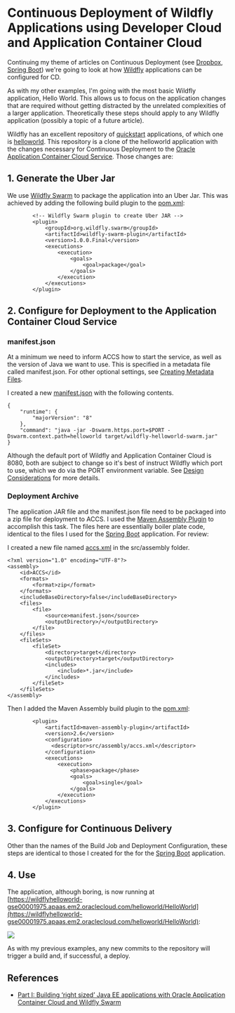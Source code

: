 # Continuous Deployment of Wildfly Applications using Developer Cloud and Application Container Cloud #

Continuing my theme of articles on Continuous Deployment (see [Dropbox](https://wbrianleonard.wordpress.com/2016/08/05/continuous-delivery-of-microservices-using-dropwizard-developer-cloud-and-application-container-cloud/), [Spring Boot](https://wbrianleonard.wordpress.com/2016/10/14/continuous-deployment-of-spring-boot-applications-using-developer-cloud-and-application-container-cloud/)) we're going to look at how [Wildfly](http://wildfly.org/) applications can be configured for CD.

As with my other examples, I'm going with the most basic Wildfly application, Hello World. This allows us to focus on the application changes that are required without getting distracted by the unrelated complexities of a larger application. Theoretically these steps should apply to any Wildfly application (possibly a topic of a future article).

Wildfly has an excellent repository of [quickstart](https://github.com/wildfly/quickstart) applications, of which one is [helloworld](https://github.com/wildfly/quickstart/tree/10.x/helloworld). This repository is a clone of the helloworld application with the changes necessary for Continuous Deployment to the [Oracle Application Container Cloud Service](https://cloud.oracle.com/en_US/acc?tabID=1447830811338). Those changes are:

## 1. Generate the Uber Jar ##
We use [Wildfly Swarm](http://wildfly-swarm.io/) to package the application into an Uber Jar. This was achieved by adding the following build plugin to the [pom.xml](https://github.com/wbleonard/accs-wildfly/blob/master/pom.xml):

			<!-- Wildfly Swarm plugin to create Uber JAR -->
			<plugin>  
                <groupId>org.wildfly.swarm</groupId>  
                <artifactId>wildfly-swarm-plugin</artifactId>  
                <version>1.0.0.Final</version>  
                <executions>  
                    <execution>  
                        <goals>  
                            <goal>package</goal>  
                        </goals>  
                    </execution>  
                </executions>  
			</plugin>  		

## 2. Configure for Deployment to the Application Container Cloud Service

### manifest.json ###

At a minimum we need to inform ACCS how to start the service, as well as the version of Java we want to use. This is specified in a metadata file called manifest.json. For other optional settings, see [Creating Metadata Files](http://docs.oracle.com/cloud/latest/apaas_gs/DVCJV/GUID-D98FB882-5E58-4318-9DCB-4B404FD86E14.htm#DVCJV-GUID-D98FB882-5E58-4318-9DCB-4B404FD86E14).

I created a new [manifest.json](https://github.com/wbleonard/accs-wildfly/blob/master/manifest.json) with the following contents. 

    {  
        "runtime": {  
            "majorVersion": "8"  
        },  
        "command": "java -jar -Dswarm.https.port=$PORT -Dswarm.context.path=helloworld target/wildfly-helloworld-swarm.jar"
	} 


Although the default port of Wildfly and Application Container Cloud is 8080, both are subject to change so it's best of instruct Wildfly which port to use, which we do via the PORT environment variable. See [Design Considerations](http://docs.oracle.com/cloud/latest/apaas_gs/DVCJV/GUID-06172FD2-778D-4882-9BE9-0C1ED9484E8E.htm#DVCJV-GUID-06172FD2-778D-4882-9BE9-0C1ED9484E8E) for more details.

### Deployment Archive ###
 
The application JAR file and the manifest.json file need to be packaged into a zip file for deployment to ACCS. I used the [Maven Assembly Plugin](http://maven.apache.org/plugins/maven-assembly-plugin/) to accomplish this task. The files here are essentially boiler plate code, identical to the files I used for the [Spring Boot](https://wbrianleonard.wordpress.com/2016/10/14/continuous-deployment-of-spring-boot-applications-using-developer-cloud-and-application-container-cloud/) application. For review:

I created a new file named [accs.xml](https://github.com/wbleonard/accs-wildfly/blob/master/src/assembly/accs.xml) in the src/assembly folder. 

	<?xml version="1.0" encoding="UTF-8"?>
	<assembly>
	    <id>ACCS</id>
	    <formats>
	        <format>zip</format>
	    </formats>
	    <includeBaseDirectory>false</includeBaseDirectory>
	    <files>
	        <file>
	            <source>manifest.json</source>
	            <outputDirectory>/</outputDirectory>
	        </file>
	    </files>
	    <fileSets>
	        <fileSet>
	            <directory>target</directory>
	            <outputDirectory>target</outputDirectory>
	            <includes>
	                <include>*.jar</include>
	            </includes>
	        </fileSet>
	    </fileSets>
	</assembly>

Then I added the Maven Assembly build plugin to the [pom.xml](https://github.com/wbleonard/accs-wildfly/blob/master/pom.xml):

            <plugin>
                <artifactId>maven-assembly-plugin</artifactId>
                <version>2.6</version>
                <configuration>
                  <descriptor>src/assembly/accs.xml</descriptor>
                </configuration>
                <executions>
                    <execution>
                        <phase>package</phase>
                        <goals>
                            <goal>single</goal>
                        </goals>
                    </execution>
                </executions>                
            </plugin>

## 3. Configure for Continuous Delivery ##
Other than the names of the Build Job and Deployment Configuration, these steps are identical to those I created for the for the [Spring Boot](https://wbrianleonard.wordpress.com/2016/10/14/continuous-deployment-of-spring-boot-applications-using-developer-cloud-and-application-container-cloud/) application.

## 4. Use ##

The application, although boring, is now running at [https://wildflyhelloworld-gse00001975.apaas.em2.oraclecloud.com/helloworld/HelloWorld](https://wildflyhelloworld-gse00001975.apaas.em2.oraclecloud.com/helloworld/HelloWorld):

![](https://github.com/wbleonard/accs-wildfly/blob/master/images/HelloWorld.JPG)

As with my previous examples, any new commits to the repository will trigger a build and, if successful, a deploy. 

## References ##

- [Part I: Building ‘right sized’ Java EE applications with Oracle Application Container Cloud and Wildfly Swarm](https://community.oracle.com/community/cloud_computing/oracle-cloud-developer-solutions/blog/2016/08/31/part-i-building-right-sized-java-ee-applications-with-oracle-application-container-cloud-and-wildfly-swarm) 
